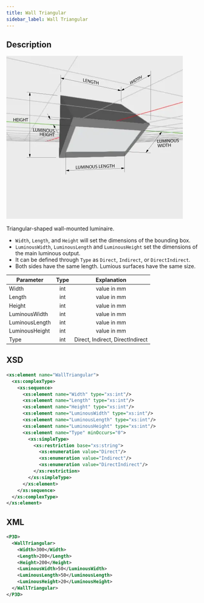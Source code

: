 ```yaml
---
title: Wall Triangular
sidebar_label: Wall Triangular
---
```


## Description

![Wall Triangular](/img/docs/geometry/parametric/wall-triangular.webp)

Triangular-shaped wall-mounted luminaire.

- `Width`, `Length`, and `Height` will set the dimensions of the bounding box.
- `LuminousWidth`, `LuminousLength` and `LuminousHeight` set the dimensions of the main luminous output.
- It can be defined through `Type` as `Direct`, `Indirect`, or `DirectIndirect`.
- Both sides have the same length. Lumious surfaces have the same size.

| Parameter      | Type |           Explanation            |
| -------------- | :--: | :------------------------------: |
| Width          | int  |           value in mm            |
| Length         | int  |           value in mm            |
| Height         | int  |           value in mm            |
| LuminousWidth  | int  |           value in mm            |
| LuminousLength | int  |           value in mm            |
| LuminousHeight | int  |           value in mm            |
| Type           | int  | Direct, Indirect, DirectIndirect |

## XSD

```xml
<xs:element name="WallTriangular">
  <xs:complexType>
    <xs:sequence>
      <xs:element name="Width" type="xs:int"/>
      <xs:element name="Length" type="xs:int"/>
      <xs:element name="Height" type="xs:int"/>
      <xs:element name="LuminousWidth" type="xs:int"/>
      <xs:element name="LuminousLength" type="xs:int"/>
      <xs:element name="LuminousHeight" type="xs:int"/>
      <xs:element name="Type" minOccurs="0">
        <xs:simpleType>
          <xs:restriction base="xs:string">
            <xs:enumeration value="Direct"/>
            <xs:enumeration value="Indirect"/>
            <xs:enumeration value="DirectIndirect"/>
          </xs:restriction>
        </xs:simpleType>
      </xs:element>
    </xs:sequence>
  </xs:complexType>
</xs:element>
```

## XML

```xml
<P3D>
  <WallTriangular>
    <Width>300</Width>
    <Length>200</Length>
    <Height>200</Height>
    <LuminousWidth>50</LuminousWidth>
    <LuminousLength>50</LuminousLength>
    <LuminousHeight>20</LuminousHeight>
  </WallTriangular>
</P3D>
```
